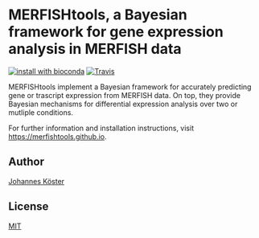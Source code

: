 # MERFISHtools, a Bayesian framework for gene expression analysis in MERFISH data

[![install with bioconda](https://img.shields.io/badge/install%20with-bioconda-brightgreen.svg?style=flat-square)](http://bioconda.github.io/recipes/merfishtools/README.html)
[![Travis](https://img.shields.io/travis/merfishtools/merfishtools.svg?style=flat-square)](https://travis-ci.org/merfishtools/merfishtools)

MERFISHtools implement a Bayesian framework for accurately predicting gene or trascript expression from MERFISH data.
On top, they provide Bayesian mechanisms for differential expression analysis over two or mutliple conditions.

For further information and installation instructions, visit https://merfishtools.github.io.

## Author

[Johannes Köster](https://johanneskoester.bitbucket.org)

## License

[MIT](LICENSE.md)

